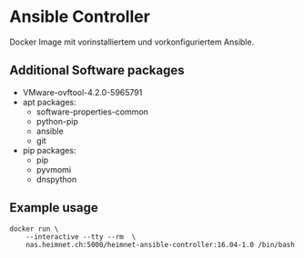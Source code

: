 # Ansible Controller

Docker Image mit vorinstalliertem und vorkonfiguriertem Ansible.


## Additional Software packages

- VMware-ovftool-4.2.0-5965791
- apt packages:
  - software-properties-common
  - python-pip
  - ansible
  - git
- pip packages:
  - pip
  - pyvmomi
  - dnspython


## Example usage

```
docker run \
    --interactive --tty --rm  \
    nas.heimnet.ch:5000/heimnet-ansible-controller:16.04-1.0 /bin/bash
```
